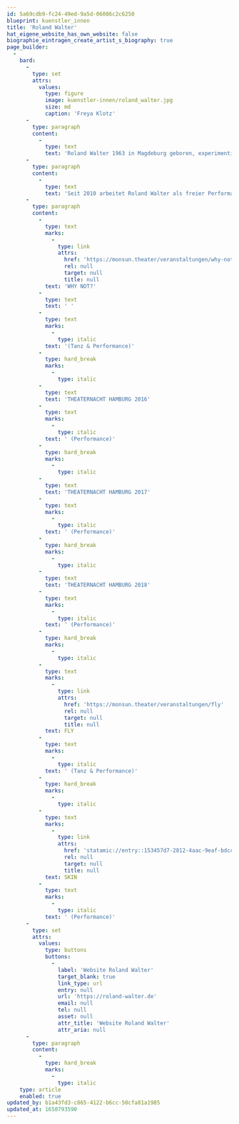 ```yaml
---
id: 5a69cdb9-fc24-49ed-9a5d-06086c2c6250
blueprint: kuenstler_innen
title: 'Roland Walter'
hat_eigene_website_has_own_website: false
biographie_eintragen_create_artist_s_biography: true
page_builder:
  -
    bard:
      -
        type: set
        attrs:
          values:
            type: figure
            image: kuenstler-innen/roland_walter.jpg
            size: md
            caption: 'Freya Klotz'
      -
        type: paragraph
        content:
          -
            type: text
            text: 'Roland Walter 1963 in Magdeburg geboren, experimentiert mit seinem Körper und mit seiner Behinderung und zeigt, dass auch Menschen mit diesem Schicksal ein kreatives Leben haben können. In seinen Performances kann man ihm bei der Entdeckung zusehen, die immer wieder von neuem ein Kampf ist gegen die Behinderung und für das aktive Leben. Einen Kampf gegen Ausgrenzung und für Freiheit.'
      -
        type: paragraph
        content:
          -
            type: text
            text: 'Seit 2010 arbeitet Roland Walter als freier Performancekünstler, Tänzer und Choreograph. Er veranstaltet mit verschiedenen internationalen Künstlern Performances.'
      -
        type: paragraph
        content:
          -
            type: text
            marks:
              -
                type: link
                attrs:
                  href: 'https://monsun.theater/veranstaltungen/why-not'
                  rel: null
                  target: null
                  title: null
            text: 'WHY NOT?'
          -
            type: text
            text: ' '
          -
            type: text
            marks:
              -
                type: italic
            text: '(Tanz & Performance)'
          -
            type: hard_break
            marks:
              -
                type: italic
          -
            type: text
            text: 'THEATERNACHT HAMBURG 2016'
          -
            type: text
            marks:
              -
                type: italic
            text: ' (Performance)'
          -
            type: hard_break
            marks:
              -
                type: italic
          -
            type: text
            text: 'THEATERNACHT HAMBURG 2017'
          -
            type: text
            marks:
              -
                type: italic
            text: ' (Performance)'
          -
            type: hard_break
            marks:
              -
                type: italic
          -
            type: text
            text: 'THEATERNACHT HAMBURG 2018'
          -
            type: text
            marks:
              -
                type: italic
            text: ' (Performance)'
          -
            type: hard_break
            marks:
              -
                type: italic
          -
            type: text
            marks:
              -
                type: link
                attrs:
                  href: 'https://monsun.theater/veranstaltungen/fly'
                  rel: null
                  target: null
                  title: null
            text: FLY
          -
            type: text
            marks:
              -
                type: italic
            text: ' (Tanz & Performance)'
          -
            type: hard_break
            marks:
              -
                type: italic
          -
            type: text
            marks:
              -
                type: link
                attrs:
                  href: 'statamic://entry::153457d7-2812-4aac-9eaf-bdcca26c747d'
                  rel: null
                  target: null
                  title: null
            text: SKIN
          -
            type: text
            marks:
              -
                type: italic
            text: ' (Performance)'
      -
        type: set
        attrs:
          values:
            type: buttons
            buttons:
              -
                label: 'Website Roland Walter'
                target_blank: true
                link_type: url
                entry: null
                url: 'https://roland-walter.de'
                email: null
                tel: null
                asset: null
                attr_title: 'Website Roland Walter'
                attr_aria: null
      -
        type: paragraph
        content:
          -
            type: hard_break
            marks:
              -
                type: italic
    type: article
    enabled: true
updated_by: b1a43fd3-c865-4122-b6cc-50cfa81a1985
updated_at: 1650793590
---
```

